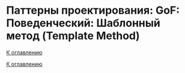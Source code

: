 # Паттерны проектирования: GoF: Поведенческий: Шаблонный метод (Template Method)

<!--
https://refactoring.guru/ru/design-patterns/catalog
https://habr.com/ru/articles/277295/
-->

[К оглавлению](../../../README.md)



[К оглавлению](../../../README.md)
